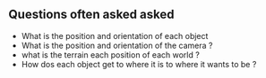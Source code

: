 
## Questions often asked asked 


- What is the position and orientation of each object
- What is the position and orientation of the camera ?
- what is the terrain each position of each world ?
- How dos each object get to where it is to where it wants to be ?





